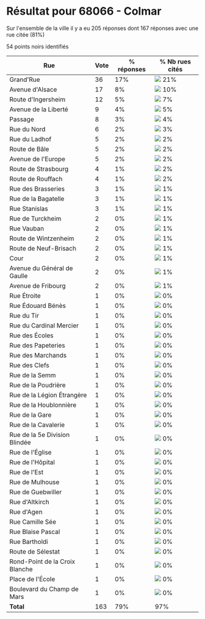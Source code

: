 # Résultat pour 68066 - Colmar

Sur l'ensemble de la ville il y a eu 205 réponses dont 167 réponses avec une rue citée (81%)

54 points noirs identifiés

| Rue | Vote | % réponses | % Nb rues cités|
|-----|------|------------|----------------|
| Grand'Rue | 36 | 17% | <img src="../../img/bar_21.gif" />&nbsp;21%|
| Avenue d'Alsace | 17 | 8% | <img src="../../img/bar_10.gif" />&nbsp;10%|
| Route d'Ingersheim | 12 | 5% | <img src="../../img/bar_7.gif" />&nbsp;7%|
| Avenue de la Liberté | 9 | 4% | <img src="../../img/bar_5.gif" />&nbsp;5%|
| Passage | 8 | 3% | <img src="../../img/bar_4.gif" />&nbsp;4%|
| Rue du Nord | 6 | 2% | <img src="../../img/bar_3.gif" />&nbsp;3%|
| Rue du Ladhof | 5 | 2% | <img src="../../img/bar_2.gif" />&nbsp;2%|
| Route de Bâle | 5 | 2% | <img src="../../img/bar_2.gif" />&nbsp;2%|
| Avenue de l'Europe | 5 | 2% | <img src="../../img/bar_2.gif" />&nbsp;2%|
| Route de Strasbourg | 4 | 1% | <img src="../../img/bar_2.gif" />&nbsp;2%|
| Route de Rouffach | 4 | 1% | <img src="../../img/bar_2.gif" />&nbsp;2%|
| Rue des Brasseries | 3 | 1% | <img src="../../img/bar_1.gif" />&nbsp;1%|
| Rue de la Bagatelle | 3 | 1% | <img src="../../img/bar_1.gif" />&nbsp;1%|
| Rue Stanislas | 3 | 1% | <img src="../../img/bar_1.gif" />&nbsp;1%|
| Rue de Turckheim | 2 | 0% | <img src="../../img/bar_1.gif" />&nbsp;1%|
| Rue Vauban | 2 | 0% | <img src="../../img/bar_1.gif" />&nbsp;1%|
| Route de Wintzenheim | 2 | 0% | <img src="../../img/bar_1.gif" />&nbsp;1%|
| Route de Neuf-Brisach | 2 | 0% | <img src="../../img/bar_1.gif" />&nbsp;1%|
| Cour | 2 | 0% | <img src="../../img/bar_1.gif" />&nbsp;1%|
| Avenue du Général de Gaulle | 2 | 0% | <img src="../../img/bar_1.gif" />&nbsp;1%|
| Avenue de Fribourg | 2 | 0% | <img src="../../img/bar_1.gif" />&nbsp;1%|
| Rue Étroite | 1 | 0% | <img src="../../img/bar_0.gif" />&nbsp;0%|
| Rue Édouard Bénès | 1 | 0% | <img src="../../img/bar_0.gif" />&nbsp;0%|
| Rue du Tir | 1 | 0% | <img src="../../img/bar_0.gif" />&nbsp;0%|
| Rue du Cardinal Mercier | 1 | 0% | <img src="../../img/bar_0.gif" />&nbsp;0%|
| Rue des Écoles | 1 | 0% | <img src="../../img/bar_0.gif" />&nbsp;0%|
| Rue des Papeteries | 1 | 0% | <img src="../../img/bar_0.gif" />&nbsp;0%|
| Rue des Marchands | 1 | 0% | <img src="../../img/bar_0.gif" />&nbsp;0%|
| Rue des Clefs | 1 | 0% | <img src="../../img/bar_0.gif" />&nbsp;0%|
| Rue de la Semm | 1 | 0% | <img src="../../img/bar_0.gif" />&nbsp;0%|
| Rue de la Poudrière | 1 | 0% | <img src="../../img/bar_0.gif" />&nbsp;0%|
| Rue de la Légion Étrangère | 1 | 0% | <img src="../../img/bar_0.gif" />&nbsp;0%|
| Rue de la Houblonnière | 1 | 0% | <img src="../../img/bar_0.gif" />&nbsp;0%|
| Rue de la Gare | 1 | 0% | <img src="../../img/bar_0.gif" />&nbsp;0%|
| Rue de la Cavalerie | 1 | 0% | <img src="../../img/bar_0.gif" />&nbsp;0%|
| Rue de la 5e Division Blindée | 1 | 0% | <img src="../../img/bar_0.gif" />&nbsp;0%|
| Rue de l'Église | 1 | 0% | <img src="../../img/bar_0.gif" />&nbsp;0%|
| Rue de l'Hôpital | 1 | 0% | <img src="../../img/bar_0.gif" />&nbsp;0%|
| Rue de l'Est | 1 | 0% | <img src="../../img/bar_0.gif" />&nbsp;0%|
| Rue de Mulhouse | 1 | 0% | <img src="../../img/bar_0.gif" />&nbsp;0%|
| Rue de Guebwiller | 1 | 0% | <img src="../../img/bar_0.gif" />&nbsp;0%|
| Rue d'Altkirch | 1 | 0% | <img src="../../img/bar_0.gif" />&nbsp;0%|
| Rue d'Agen | 1 | 0% | <img src="../../img/bar_0.gif" />&nbsp;0%|
| Rue Camille Sée | 1 | 0% | <img src="../../img/bar_0.gif" />&nbsp;0%|
| Rue Blaise Pascal | 1 | 0% | <img src="../../img/bar_0.gif" />&nbsp;0%|
| Rue Bartholdi | 1 | 0% | <img src="../../img/bar_0.gif" />&nbsp;0%|
| Route de Sélestat | 1 | 0% | <img src="../../img/bar_0.gif" />&nbsp;0%|
| Rond-Point de la Croix Blanche | 1 | 0% | <img src="../../img/bar_0.gif" />&nbsp;0%|
| Place de l'École | 1 | 0% | <img src="../../img/bar_0.gif" />&nbsp;0%|
| Boulevard du Champ de Mars | 1 | 0% | <img src="../../img/bar_0.gif" />&nbsp;0%|
| **Total** | 163 | 79% | 97%|
